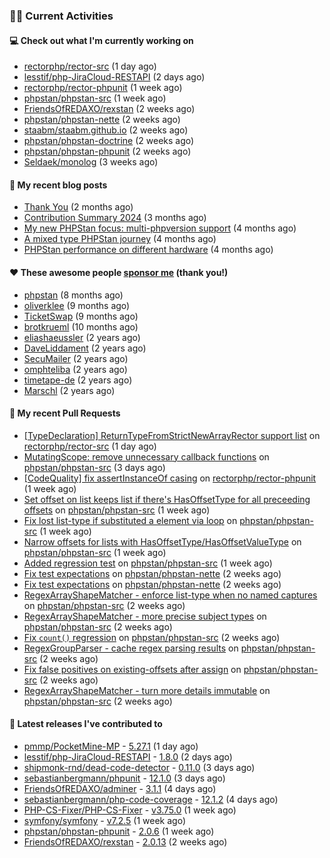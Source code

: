 ### 👨‍💻 Current Activities


#### 💻 Check out what I'm currently working on

- [rectorphp/rector-src](https://github.com/rectorphp/rector-src) (1 day ago)
- [lesstif/php-JiraCloud-RESTAPI](https://github.com/lesstif/php-JiraCloud-RESTAPI) (2 days ago)
- [rectorphp/rector-phpunit](https://github.com/rectorphp/rector-phpunit) (1 week ago)
- [phpstan/phpstan-src](https://github.com/phpstan/phpstan-src) (1 week ago)
- [FriendsOfREDAXO/rexstan](https://github.com/FriendsOfREDAXO/rexstan) (2 weeks ago)
- [phpstan/phpstan-nette](https://github.com/phpstan/phpstan-nette) (2 weeks ago)
- [staabm/staabm.github.io](https://github.com/staabm/staabm.github.io) (2 weeks ago)
- [phpstan/phpstan-doctrine](https://github.com/phpstan/phpstan-doctrine) (2 weeks ago)
- [phpstan/phpstan-phpunit](https://github.com/phpstan/phpstan-phpunit) (2 weeks ago)
- [Seldaek/monolog](https://github.com/Seldaek/monolog) (3 weeks ago)


#### 📜 My recent blog posts

- [Thank You](https://staabm.github.io/2025/01/24/thank-you.html) (2 months ago)
- [Contribution Summary 2024](https://staabm.github.io/2024/12/11/contribution-summary-2024.html) (3 months ago)
- [My new PHPStan focus: multi-phpversion support](https://staabm.github.io/2024/11/28/phpstan-php-version-in-scope.html) (4 months ago)
- [A mixed type PHPStan journey](https://staabm.github.io/2024/11/26/phpstan-mixed-types.html) (4 months ago)
- [PHPStan performance on different hardware](https://staabm.github.io/2024/11/17/phpstan-performance-on-different-hardware.html) (4 months ago)


#### ❤️ These awesome people [sponsor me](https://github.com/sponsors/staabm) (thank you!)

- [phpstan](https://github.com/phpstan) (8 months ago)
- [oliverklee](https://github.com/oliverklee) (9 months ago)
- [TicketSwap](https://github.com/TicketSwap) (9 months ago)
- [brotkrueml](https://github.com/brotkrueml) (10 months ago)
- [eliashaeussler](https://github.com/eliashaeussler) (2 years ago)
- [DaveLiddament](https://github.com/DaveLiddament) (2 years ago)
- [SecuMailer](https://github.com/SecuMailer) (2 years ago)
- [omphteliba](https://github.com/omphteliba) (2 years ago)
- [timetape-de](https://github.com/timetape-de) (2 years ago)
- [Marschl](https://github.com/Marschl) (2 years ago)


#### 🔨 My recent Pull Requests

- [[TypeDeclaration] ReturnTypeFromStrictNewArrayRector support list](https://github.com/rectorphp/rector-src/pull/6820) on [rectorphp/rector-src](https://github.com/rectorphp/rector-src) (1 day ago)
- [MutatingScope: remove unnecessary callback functions](https://github.com/phpstan/phpstan-src/pull/3916) on [phpstan/phpstan-src](https://github.com/phpstan/phpstan-src) (3 days ago)
- [[CodeQuality] fix assertInstanceOf casing](https://github.com/rectorphp/rector-phpunit/pull/471) on [rectorphp/rector-phpunit](https://github.com/rectorphp/rector-phpunit) (1 week ago)
- [Set offset on list keeps list if there&#39;s HasOffsetType for all preceeding offsets](https://github.com/phpstan/phpstan-src/pull/3909) on [phpstan/phpstan-src](https://github.com/phpstan/phpstan-src) (1 week ago)
- [Fix lost list-type if substituted a element via loop](https://github.com/phpstan/phpstan-src/pull/3908) on [phpstan/phpstan-src](https://github.com/phpstan/phpstan-src) (1 week ago)
- [Narrow offsets for lists with HasOffsetType/HasOffsetValueType](https://github.com/phpstan/phpstan-src/pull/3905) on [phpstan/phpstan-src](https://github.com/phpstan/phpstan-src) (1 week ago)
- [Added regression test](https://github.com/phpstan/phpstan-src/pull/3904) on [phpstan/phpstan-src](https://github.com/phpstan/phpstan-src) (1 week ago)
- [Fix test expectations](https://github.com/phpstan/phpstan-nette/pull/171) on [phpstan/phpstan-nette](https://github.com/phpstan/phpstan-nette) (2 weeks ago)
- [Fix test expectations](https://github.com/phpstan/phpstan-nette/pull/170) on [phpstan/phpstan-nette](https://github.com/phpstan/phpstan-nette) (2 weeks ago)
- [RegexArrayShapeMatcher - enforce list-type when no named captures](https://github.com/phpstan/phpstan-src/pull/3899) on [phpstan/phpstan-src](https://github.com/phpstan/phpstan-src) (2 weeks ago)
- [RegexArrayShapeMatcher - more precise subject types](https://github.com/phpstan/phpstan-src/pull/3897) on [phpstan/phpstan-src](https://github.com/phpstan/phpstan-src) (2 weeks ago)
- [Fix `count()` regression](https://github.com/phpstan/phpstan-src/pull/3895) on [phpstan/phpstan-src](https://github.com/phpstan/phpstan-src) (2 weeks ago)
- [RegexGroupParser - cache regex parsing results](https://github.com/phpstan/phpstan-src/pull/3894) on [phpstan/phpstan-src](https://github.com/phpstan/phpstan-src) (2 weeks ago)
- [Fix false positives on existing-offsets after assign](https://github.com/phpstan/phpstan-src/pull/3893) on [phpstan/phpstan-src](https://github.com/phpstan/phpstan-src) (2 weeks ago)
- [RegexArrayShapeMatcher - turn more details immutable](https://github.com/phpstan/phpstan-src/pull/3892) on [phpstan/phpstan-src](https://github.com/phpstan/phpstan-src) (2 weeks ago)


#### 🔭 Latest releases I've contributed to

- [pmmp/PocketMine-MP](https://github.com/pmmp/PocketMine-MP) - [5.27.1](https://github.com/pmmp/PocketMine-MP/releases/tag/5.27.1) (1 day ago)
- [lesstif/php-JiraCloud-RESTAPI](https://github.com/lesstif/php-JiraCloud-RESTAPI) - [1.8.0](https://github.com/lesstif/php-JiraCloud-RESTAPI/releases/tag/1.8.0) (2 days ago)
- [shipmonk-rnd/dead-code-detector](https://github.com/shipmonk-rnd/dead-code-detector) - [0.11.0](https://github.com/shipmonk-rnd/dead-code-detector/releases/tag/0.11.0) (3 days ago)
- [sebastianbergmann/phpunit](https://github.com/sebastianbergmann/phpunit) - [12.1.0](https://github.com/sebastianbergmann/phpunit/releases/tag/12.1.0) (3 days ago)
- [FriendsOfREDAXO/adminer](https://github.com/FriendsOfREDAXO/adminer) - [3.1.1](https://github.com/FriendsOfREDAXO/adminer/releases/tag/3.1.1) (4 days ago)
- [sebastianbergmann/php-code-coverage](https://github.com/sebastianbergmann/php-code-coverage) - [12.1.2](https://github.com/sebastianbergmann/php-code-coverage/releases/tag/12.1.2) (4 days ago)
- [PHP-CS-Fixer/PHP-CS-Fixer](https://github.com/PHP-CS-Fixer/PHP-CS-Fixer) - [v3.75.0](https://github.com/PHP-CS-Fixer/PHP-CS-Fixer/releases/tag/v3.75.0) (1 week ago)
- [symfony/symfony](https://github.com/symfony/symfony) - [v7.2.5](https://github.com/symfony/symfony/releases/tag/v7.2.5) (1 week ago)
- [phpstan/phpstan-phpunit](https://github.com/phpstan/phpstan-phpunit) - [2.0.6](https://github.com/phpstan/phpstan-phpunit/releases/tag/2.0.6) (1 week ago)
- [FriendsOfREDAXO/rexstan](https://github.com/FriendsOfREDAXO/rexstan) - [2.0.13](https://github.com/FriendsOfREDAXO/rexstan/releases/tag/2.0.13) (2 weeks ago)
